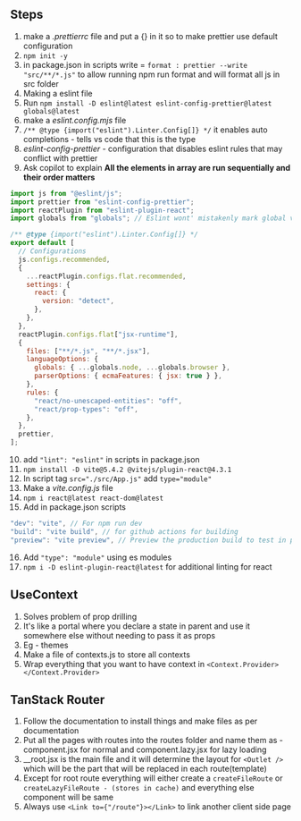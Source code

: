 ## Steps

1. make a _.prettierrc_ file and put a {} in it so to make prettier use default configuration
2. `npm init -y`
3. in package.json in scripts write = `format : prettier --write "src/**/*.js"` to allow running npm run format and will format all js in src folder
4. Making a eslint file
5. Run `npm install -D eslint@latest eslint-config-prettier@latest globals@latest`
6. make a _eslint.config.mjs_ file
7. `/** @type {import("eslint").Linter.Config[]} */` it enables auto completions - tells vs code that this is the type
8. _eslint-config-prettier_ - configuration that disables eslint rules that may conflict with prettier
9. Ask copilot to explain **All the elements in array are run sequentially and their order matters**

```javascript
import js from "@eslint/js";
import prettier from "eslint-config-prettier";
import reactPlugin from "eslint-plugin-react";
import globals from "globals"; // Eslint wont' mistakenly mark global variables as undefined

/** @type {import("eslint").Linter.Config[]} */
export default [
  // Configurations
  js.configs.recommended,
  {
    ...reactPlugin.configs.flat.recommended,
    settings: {
      react: {
        version: "detect",
      },
    },
  },
  reactPlugin.configs.flat["jsx-runtime"],
  {
    files: ["**/*.js", "**/*.jsx"],
    languageOptions: {
      globals: { ...globals.node, ...globals.browser },
      parserOptions: { ecmaFeatures: { jsx: true } },
    },
    rules: {
      "react/no-unescaped-entities": "off",
      "react/prop-types": "off",
    },
  },
  prettier,
];

```

10. add `"lint": "eslint"` in scripts in package.json
11. `npm install -D vite@5.4.2 @vitejs/plugin-react@4.3.1`
12. In script tag `src="./src/App.js"` add `type="module"`
13. Make a _vite.config.js_ file
14. `npm i react@latest react-dom@latest`
15. Add in package.json scripts

```js
"dev": "vite", // For npm run dev
"build": "vite build", // for github actions for building
"preview": "vite preview", // Preview the production build to test in production environment
```

16. Add `"type": "module"` using es modules
17. `npm i -D eslint-plugin-react@latest` for additional linting for react

## UseContext
1. Solves problem of prop drilling
2. It's like a portal where you declare a state in parent and use it somewhere else without needing to pass it as props
3. Eg - themes
4. Make a file of contexts.js to store all contexts
5. Wrap everything that you want to have context in `<Context.Provider></Context.Provider>`

## TanStack Router
1. Follow the documentation to install things and make files as per documentation
2. Put all the pages with routes into the routes folder and name them as - component.jsx for normal and component.lazy.jsx for lazy loading
3. __root.jsx is the main file and it will determine the layout for `<Outlet />` which will be the part that will be replaced in each route(template)
4. Except for root route everything will either create a `createFileRoute` or `createLazyFileRoute - (stores in cache)` and everything else component will be same
5. Always use `<Link to={"/route"}></Link>` to link another client side page